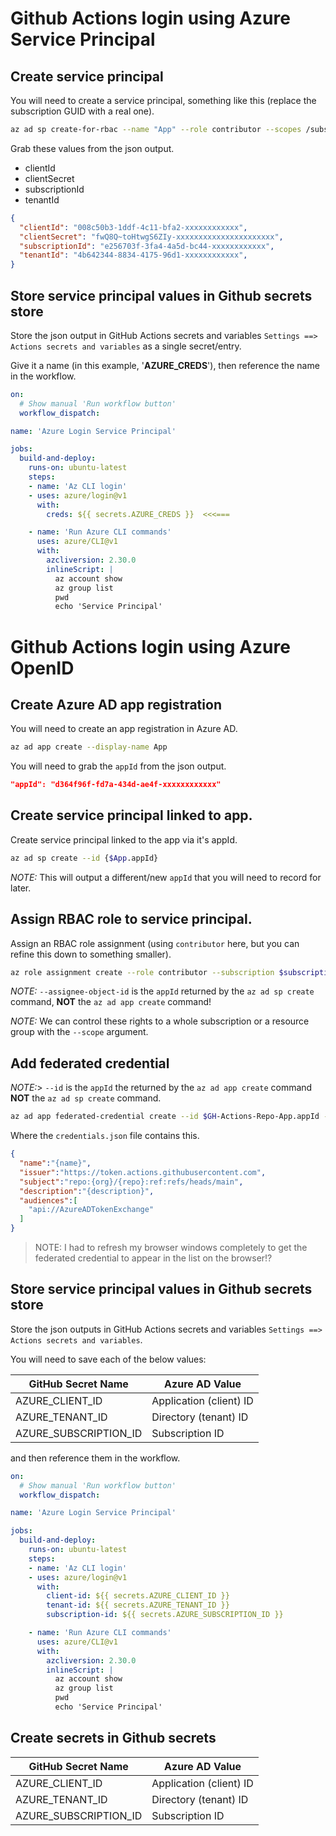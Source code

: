 # Github Actions login using Azure Service Principal

## Create service principal

You will need to create a service principal, something like this (replace the subscription GUID with a real one).

```bash
az ad sp create-for-rbac --name "App" --role contributor --scopes /subscriptions/e586703f-8ba9-5a0d-bd44-xxxxxxxxxxxx --sdk-auth
```

Grab these values from the json output.

- clientId
- clientSecret
- subscriptionId
- tenantId

```json
{
  "clientId": "008c50b3-1ddf-4c11-bfa2-xxxxxxxxxxxx",
  "clientSecret": "fwQ8Q~toHtwgS6ZIy-xxxxxxxxxxxxxxxxxxxxxx",
  "subscriptionId": "e256703f-3fa4-4a5d-bc44-xxxxxxxxxxxx",
  "tenantId": "4b642344-8834-4175-96d1-xxxxxxxxxxxx",
}
```

## Store service principal values in Github secrets store

Store the json output in GitHub Actions secrets and variables `Settings ==> Actions secrets and variables` as a single secret/entry.

Give it a name (in this example, '**AZURE_CREDS**'), then reference the name in the workflow.

```yaml
on:
  # Show manual 'Run workflow button'
  workflow_dispatch:

name: 'Azure Login Service Principal'

jobs:
  build-and-deploy:
    runs-on: ubuntu-latest
    steps:
    - name: 'Az CLI login'
    - uses: azure/login@v1
      with:
        creds: ${{ secrets.AZURE_CREDS }}  <<<===

    - name: 'Run Azure CLI commands'
      uses: azure/CLI@v1
      with:
        azcliversion: 2.30.0
        inlineScript: |
          az account show
          az group list
          pwd
          echo 'Service Principal'
```
# Github Actions login using Azure OpenID

## Create Azure AD app registration

You will need to create an app registration in Azure AD.

```bash
az ad app create --display-name App
```

You will need to grab the `appId` from the json output.

```json
"appId": "d364f96f-fd7a-434d-ae4f-xxxxxxxxxxxx"
```

## Create service principal linked to app.

Create service principal linked to the app via it's appId.

```bash
az ad sp create --id {$App.appId}
```

*NOTE:* This will output a different/new `appId` that you will need to record for later.

## Assign RBAC role to service principal.

Assign an RBAC role assignment (using `contributor` here, but you can refine this down to something smaller).

```bash
az role assignment create --role contributor --subscription $subscriptionId --assignee-object-id  $assigneeObjectId --assignee-principal-type ServicePrincipal --scope /subscriptions/$subscriptionId/resourceGroups/$resourceGroupName
```

*NOTE:* `--assignee-object-id` is the `appId` returned by the `az ad sp create` command, **NOT** the `az ad app create` command!

*NOTE:* We can control these rights to a whole subscription or a resource group with the `--scope` argument.

## Add federated credential

*NOTE:*>  `--id` is the `appId` the returned by the `az ad app create` command **NOT** the `az ad sp create` command.

```bash
az ad app federated-credential create --id $GH-Actions-Repo-App.appId --parameters credentials.json
```

Where the `credentials.json` file contains this.

```json
{
  "name":"{name}",
  "issuer":"https://token.actions.githubusercontent.com",
  "subject":"repo:{org}/{repo}:ref:refs/heads/main",
  "description":"{description}",
  "audiences":[
    "api://AzureADTokenExchange"
  ]
}
```

> NOTE: I had to refresh my browser windows completely to get the federated credential to appear in the list on the browser!?

## Store service principal values in Github secrets store

Store the json outputs in GitHub Actions secrets and variables `Settings ==> Actions secrets and variables`.

You will need to save each of the below values:

| GitHub Secret Name | Azure AD Value |
| ------------- | ---------------------------------- |
| AZURE_CLIENT_ID | Application (client) ID |
| AZURE_TENANT_ID | Directory (tenant) ID |
| AZURE_SUBSCRIPTION_ID | Subscription ID |

and then reference them in the workflow.

```yaml
on:
  # Show manual 'Run workflow button'
  workflow_dispatch:

name: 'Azure Login Service Principal'

jobs:
  build-and-deploy:
    runs-on: ubuntu-latest
    steps:
    - name: 'Az CLI login'
    - uses: azure/login@v1
      with:
        client-id: ${{ secrets.AZURE_CLIENT_ID }}
        tenant-id: ${{ secrets.AZURE_TENANT_ID }}
        subscription-id: ${{ secrets.AZURE_SUBSCRIPTION_ID }}

    - name: 'Run Azure CLI commands'
      uses: azure/CLI@v1
      with:
        azcliversion: 2.30.0
        inlineScript: |
          az account show
          az group list
          pwd
          echo 'Service Principal'
```
## Create secrets in Github secrets
| GitHub Secret Name | Azure AD Value |
| ------------- | ---------------------------------- |
| AZURE_CLIENT_ID | Application (client) ID |
| AZURE_TENANT_ID | Directory (tenant) ID |
| AZURE_SUBSCRIPTION_ID | Subscription ID |

